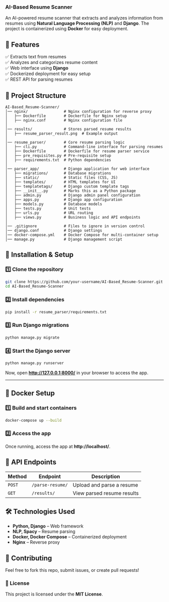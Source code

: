 ### **AI-Based Resume Scanner**  
An AI-powered resume scanner that extracts and analyzes information from resumes using **Natural Language Processing (NLP)** and **Django**. The project is containerized using **Docker** for easy deployment.  


## **🚀 Features**  
✅ Extracts text from resumes  
✅ Analyzes and categorizes resume content  
✅ Web interface using **Django**  
✅ Dockerized deployment for easy setup  
✅ REST API for parsing resumes  


## **📁 Project Structure**  

```
AI-Based_Resume-Scanner/
│── nginx/                # Nginx configuration for reverse proxy
│   ├── Dockerfile        # Dockerfile for Nginx setup
│   ├── nginx.conf        # Nginx configuration file
│
│── results/              # Stores parsed resume results
│   ├── resume_parser_result.png  # Example output
│
│── resume_parser/        # Core resume parsing logic
│   ├── cli.py            # Command-line interface for parsing resumes
│   ├── Dockerfile        # Dockerfile for resume parser service
│   ├── pre_requisites.py # Pre-requisite setup
│   ├── requirements.txt  # Python dependencies
│
│── parser_app/           # Django application for web interface
│   ├── migrations/       # Database migrations
│   ├── static/           # Static files (CSS, JS)
│   ├── templates/        # HTML templates for UI
│   ├── templatetags/     # Django custom template tags
│   ├── __init__.py       # Marks this as a Python package
│   ├── admin.py          # Django admin panel configuration
│   ├── apps.py           # Django app configuration
│   ├── models.py         # Database models
│   ├── tests.py          # Unit tests
│   ├── urls.py           # URL routing
│   ├── views.py          # Business logic and API endpoints
│
│── .gitignore            # Files to ignore in version control
│── django.conf           # Django settings
│── docker-compose.yml    # Docker Compose for multi-container setup
│── manage.py             # Django management script
```


## **🔧 Installation & Setup**  

### **1️⃣ Clone the repository**  
```sh
git clone https://github.com/your-username/AI-Based_Resume-Scanner.git
cd AI-Based_Resume-Scanner
```

### **2️⃣ Install dependencies**  
```sh
pip install -r resume_parser/requirements.txt
```

### **3️⃣ Run Django migrations**  
```sh
python manage.py migrate
```

### **4️⃣ Start the Django server**  
```sh
python manage.py runserver
```

Now, open **http://127.0.0.1:8000/** in your browser to access the app.

---

## **🐳 Docker Setup**  
### **1️⃣ Build and start containers**  
```sh
docker-compose up --build
```
### **2️⃣ Access the app**  
Once running, access the app at **http://localhost/**.


## **📌 API Endpoints**  
| Method | Endpoint | Description |
|--------|----------|-------------|
| `POST` | `/parse-resume/` | Upload and parse a resume |
| `GET`  | `/results/` | View parsed resume results |


## **🛠 Technologies Used**  
- **Python, Django** – Web framework  
- **NLP, Spacy** – Resume parsing  
- **Docker, Docker Compose** – Containerized deployment  
- **Nginx** – Reverse proxy  


## **🤝 Contributing**  
Feel free to fork this repo, submit issues, or create pull requests!  


### **📜 License**  
This project is licensed under the **MIT License**.
